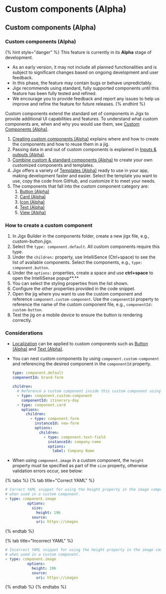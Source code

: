 # Custom components (Alpha)

## Custom components (Alpha)

### Custom components (Alpha)

{% hint style="danger" %}
This feature is currently in its **Alpha** stage of development.

* As an early version, it may not include all planned functionalities and is subject to significant changes based on ongoing development and user feedback.
* In this phase, the feature may contain bugs or behave unpredictably.
* Jigx recommends using standard, fully supported components until this feature has been fully tested and refined.
* We encourage you to provide feedback and report any issues to help us improve and refine the feature for future releases.&#x20;
{% endhint %}

Custom components extend the standard set of components in Jigx to provide additional UI capabilities and features. To understand what custom components are, when and why you would use them, see [Custom Components (Alpha)](https://docs.jigx.com/custom-components-alpha).

1. [Creating custom components (Alpha)](https://docs.jigx.com/creating-custom-components-alpha) explains where and how to create the components and how to reuse them in a jig.
2. Passing data in and out of custom components is explained in [Inputs & outputs (Alpha)](https://docs.jigx.com/inputs-and-outputs-alpha).
3. [Combine custom & standard components (Alpha)](<Custom components _Alpha_/Combine custom _ standard components _Alpha_.md>) to create your own customized components and templates.
4. Jigx offers a variety of [Templates (Alpha)](<Custom components _Alpha_/Templates _Alpha_.md>) ready to use in your app, making development faster and easier. Select the template you want to use, copy the code from GitHub, and customize it to meet your needs.
5. The components that fall into the custom component category are:
   1. [Button (Alpha)](<Custom components _Alpha_/Button _Alpha_.md>)
   2. [Card (Alpha)](<Custom components _Alpha_/Card _Alpha_.md>)
   3. [Icon (Alpha)](<Custom components _Alpha_/Icon _Alpha_.md>)
   4. [Text (Alpha)](<Custom components _Alpha_/Text _Alpha_.md>)
   5. [View (Alpha)](<Custom components _Alpha_/View _Alpha_.md>)

### How to create a custom component

1. In Jigx Builder in the components folder, create a new jigx file, e.g., custom-button.jigx.
2. Select the `type: component.default`. All custom components require this type.
3. Under the `children:` property, use IntelliSence (Ctrl+space) to see the list of available components. Select the components, e.g., `type: component.button`.
4. Under the `options:` properties, create a space and use **ctrl+space** to open the IntelliSense popup\*\*.\*\*
5. You can select the styling properties from the list shown.
6. Configure the other properties provided in the code snippet.
7. Open the jig where you want to use the custom component and reference `component.custom-component`. Use the `componentId` property to reference the name of the custom component file, e.g., `componentId: custom-button`.
8. Test the jig on a mobile device to ensure the button is rendering correctly.

### Considerations

* [Localization](https://docs.jigx.com/localization) can be applied to custom components such as [Button (Alpha)](<Custom components _Alpha_/Button _Alpha_.md>) and [Text (Alpha)](<Custom components _Alpha_/Text _Alpha_.md>).
*   You can nest custom components by using `component.custom-component` and referencing the desired component in the `componentId` property.

    ```yaml
    type: component.default
    componentId: brand-form

    children:
      # Reference a custom component inside this custom component using componentId.
      - type: component.custom-component
        componentId: itinerary-day
      - type: component.card
        options:
          children:
            - type: component.form
              instanceId: new-form
              options:
                children:
                  - type: component.text-field
                    instanceId: company-name
                    options:
                      label: Company Name
    ```
* When using `component.image` in a custom component, the `height` property must be specified as part of the `size` property, otherwise validation errors occur, see below:

{% tabs %}
{% tab title="Correct YAML" %}
```yaml
# Correct YAML snippet for using the height property in the image component,
# when used in a custom component.
- type: component.image
          options:
            size:
              height: 196
            source:
              uri: https://images
```
{% endtab %}

{% tab title="Incorrect YAML" %}
```yaml
# Incorrect YAML snippet for using the height property in the image component,
# when used in a custom component.
- type: component.image
          options:
            height: 196
            source:
              uri: https://images
```
{% endtab %}
{% endtabs %}

